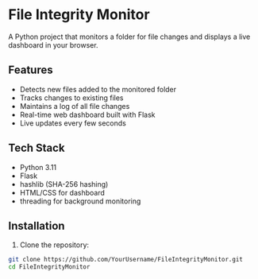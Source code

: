 # File Integrity Monitor

A Python project that monitors a folder for file changes and displays a live dashboard in your browser.

## Features

- Detects new files added to the monitored folder
- Tracks changes to existing files
- Maintains a log of all file changes
- Real-time web dashboard built with Flask
- Live updates every few seconds

## Tech Stack

- Python 3.11
- Flask
- hashlib (SHA-256 hashing)
- HTML/CSS for dashboard
- threading for background monitoring

## Installation

1. Clone the repository:

```bash
git clone https://github.com/YourUsername/FileIntegrityMonitor.git
cd FileIntegrityMonitor
